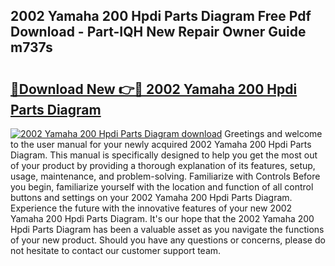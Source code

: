 ## 2002 Yamaha 200 Hpdi Parts Diagram Free Pdf Download - Part-IQH New Repair Owner Guide m737s

# <h2><a href="http://dfj53yz.blite.top/?on=2002+Yamaha+200+Hpdi+Parts+Diagram">🔗Download New 👉🔴 2002 Yamaha 200 Hpdi Parts Diagram</a></h2>

[![2002 Yamaha 200 Hpdi Parts Diagram download](https://i.imgur.com/lujVjoI.png)](http://dfj53yz.blite.top/?on=2002+Yamaha+200+Hpdi+Parts+Diagram)
Greetings and welcome to the user manual for your newly acquired 2002 Yamaha 200 Hpdi Parts Diagram. This manual is specifically designed to help you get the most out of your product by providing a thorough explanation of its features, setup, usage, maintenance, and problem-solving. Familiarize with Controls Before you begin, familiarize yourself with the location and function of all control buttons and settings on your 2002 Yamaha 200 Hpdi Parts Diagram. Experience the future with the innovative features of your new 2002 Yamaha 200 Hpdi Parts Diagram. It's our hope that the 2002 Yamaha 200 Hpdi Parts Diagram has been a valuable asset as you navigate the functions of your new product. Should you have any questions or concerns, please do not hesitate to contact our customer support team.
